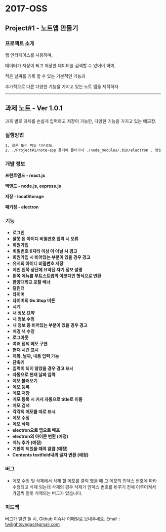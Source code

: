 # **2017-OSS**

## Project#1 - 노트앱 만들기

### 프로젝트 소개
웹 인터페이스를 사용하며,

데이터가 저장이 되고 저장한 데이터를 검색할 수 있어야 하며,

적은 날짜를 기록 할 수 있는 기본적인 기능과

추가적으로 다른 다양한 기능을 가지고 있는 노트 앱을 제작하자

-------------------------
## 과제 노트 - Ver 1.0.1
과목 별로 과제를 손쉽게 입력하고 저장이 가능한, 다양한 기능을 가지고 있는 메모장.

### 실행방법
```sh
1. 클론 또는 파일 다운로드
2. ./Project#1/note-app 폴더에 들어가서 ./node_modules/.bin/electron . 명령어 실행
```

### 개발 정보
**프런트앤드 - react.js**

**백앤드 - node.js, express.js**

**저장 - localStorage**

**패키징 - electron**


### 기능

* **로그인**
* **잘못 된 아이디 비밀번호 입력 시 오류**
* **회원가입**
* **비밀번호 6자리 이상 이 아닐 시 경고**
* **회원가입 시 비어있는 부분이 있을 경우 경고**
* **유저의 아이디 비밀번호 저장**
* **메인 왼쪽 상단에 요약된 자기 정보 설명**
* **왼쪽 메뉴를 부트스트랩의 아코디언 형식으로 변환**
* **한양대학교 포탈 배너**
* **캘린더**
* **타이머**
* **타이머의 Go Stop 버튼**
* **시계**
* **내 정보 요약**
* **내 정보 수정**
* **내 정보 중 비어있는 부분이 있을 경우 경고**
* **배경 색 수정**
* **로그아웃**
* **여러 탭의 메모 구현**
* **현재 시간 표시**
* **제목, 날짜, 내용 입력 가능**
* **단축키**
* **입력이 되지 않았을 경우 경고 표시**
* **자동으로 현재 날짜 입력**
* **메모 불러오기**
* **메모 등록**
* **메모 저장**
* **메모 등록 시 커서 자동으로 title로 이동**
* **메모 검색**
* **각각의 메모를 따로 표시**
* **메모 수정**
* **메모 삭제**
* **electron으로 앱으로 배포**
* **electron의 아이콘 변환 (예정)**
* **메뉴 추가 (예정)**
* **기한이 되었을 때의 알람 (예정)**
* **Contents textfield내의 글자 변환 (예정)**

### 버그

* 메모 수정 및 삭제에서 삭제 할 메모를 클릭 했을 때 그 메모의 인덱스 번호에 따라 수정되고 삭제 되는데 삭제의 경우 삭제가 인덱스 번호를 바꾸기 전에 이루어져서 가끔씩 잘못 삭제되는 버그가 있습니다.

### 피드백

버그가 발견 될 시, Github 이슈나 이메일로 보내주세요. Email : twilightsvegas@gmail.com
